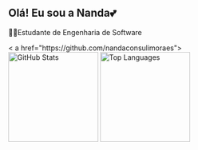 ## Olá! Eu sou a Nanda💕

👩‍💻Estudante de Engenharia de Software

<div>
  < a href="https://github.com/nandaconsulimoraes">
  <img height="180cm" src="https://github-readme-stats.vercel.app/api?username=nandaconsulimoraes&show_icons=true&theme=github_dark=" alt="GitHub Stats" />
  <img height="180cm" src="https://github-readme-stats.vercel.app/api/top-langs/?username=nandaconsulimoraes&layout=compact&theme=github_dark" alt="Top Languages" />
</div>
